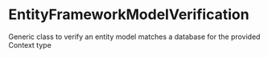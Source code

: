 # EntityFrameworkModelVerification
Generic class to verify an entity model matches a database for the provided Context type
